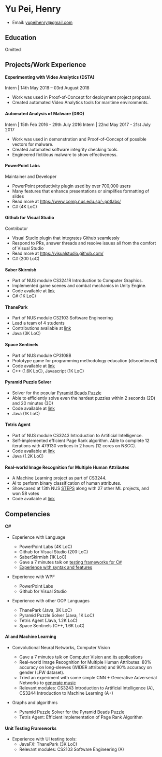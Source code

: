 # Yu Pei, Henry

- Email: yupeihenry@gmail.com

## Education
Omitted

## Projects/Work Experience

#### Experimenting with Video Analytics (DSTA)
Intern | 14th May 2018 – 03rd August 2018
- Work was used in Proof-of-Concept for deployment project proposal.
- Created automated Video Analytics tools for maritime environments.

#### Automated Analysis of Malware (DSO)
Intern | 15th Feb 2016 - 29th July 2016
Intern | 22nd May 2017 - 21st July 2017
- Work was used in demonstration and Proof-of-Concept of possible vectors for malware.
- Created automated software integrity checking tools.
- Engineered fictitious malware to show effectiveness.

#### PowerPoint Labs
Maintainer and Developer
- PowerPoint productivity plugin used by over 700,000 users
- Many features that enhance presentations or simplifies formatting of slides
- Read more at https://www.comp.nus.edu.sg/~pptlabs/
- C# (4K LoC)

#### Github for Visual Studio
Contributor
- Visual Studio plugin that integrates Github seamlessly
- Respond to PRs, answer threads and resolve issues all from the comfort of Visual Studio
- Read more at https://visualstudio.github.com/
- C# (200 LoC)

#### Saber Skirmish
- Part of NUS module CS3241R Introduction to Computer Graphics.
- Implemented game scenes and combat mechanics in Unity Engine.
- Code available at [link](https://github.com/yuhongherald/SaberSkirmish)
- C# (1K LoC)

#### ThanePark
- Part of NUS module CS2103 Software Engineering
- Lead a team of 4 students
- Contributions available at [link](https://cs2103-ay1819s1-w14-2.github.io/main/team/yupeihenry.html)
- Java (3K LoC)

#### Space Sentinels
- Part of NUS module CP3108B
- Prototype game for programming methodology education (discontinued)
- Code available at [link](https://github.com/YuPeiHenry/SpaceSentinels)
- C++ (1.6K LoC), Javascript (1K LoC)

#### Pyramid Puzzle Solver
- Solver for the popular [Pyramid Beads Puzzle](https://www.google.com/search?q=pyramid+beads+puzzle)
- Able to efficiently solve even the hardest puzzles within 2 seconds (2D) and 20 minutes (3D)
- Code available at [link](https://github.com/YuPeiHenry/Pyramid-Puzzle-Solver)
- Java (1K LoC)

#### Tetris Agent
- Part of NUS module CS3243 Introduction to Artificial Intelligence.
- Self-implemented efficient Page Rank algorithm. Able to complete 12 iterations with 479130 vertices in 2 hours (12 cores on NSCC).
- Code available at [link](https://github.com/YuPeiHenry/tetris-localsearch)
- Java (1.2K LoC)

#### Real-world Image Recognition for Multiple Human Attributes
- A Machine Learning project as part of CS3244.
- AI to perform binary classification of human attributes.
- Showcased at 13th NUS [STEPS](http://isteps.comp.nus.edu.sg/event/13th-steps/module/CS3244/project/2) along with 27 other ML projects, and won 58 votes
- Code available at [link](https://github.com/YuPeiHenry/MultiAttrCNN)

## Competencies

#### C#

- Experience with Language
	- PowerPoint Labs (4K LoC)
	- Github for Visual Studio (200 LoC)
	- SaberSkirmish (1K LoC)
	- Gave a 7 minutes talk on [testing frameworks for C#](https://github.com/nus-cs3281/2019/issues/22)
	- [Experience with syntax and features](https://se-education.org/learningresources/contents/csharp/IntroductionToCSharp.html)

- Experience with WPF
	- PowerPoint Labs
	- Github for Visual Studio
	
- Experience with other OOP Languages
	- ThanePark (Java, 3K LoC)
	- Pyramid Puzzle Solver (Java, 1K LoC)
	- Tetris Agent (Java, 1.2K LoC)
	- Space Sentinels (C++, 1.6K LoC)

#### AI and Machine Learning

- Convolutional Neural Networks, Computer Vision
	- Gave a 7 minutes talk on [Computer Vision and its applications](https://github.com/nus-cs3281/2019/issues/62)
	- Real-world Image Recognition for Multiple Human Attributes: 80% accuracy on long-sleeves (WIDER attribute) and 90% accuracy on gender (LFW dataset).
	- Tried an experiment with some simple CNN + Generative Adverserial Networks to [generate music](https://github.com/YuPeiHenry/musicStart)
	- Relevant modules: CS3243 Introduction to Artificial Intelligence (A), CS3244 Introduction to Machine Learning (A+)

- Graphs and algorithms
	- Pyramid Puzzle Solver for the Pyramid Beads Puzzle
	- Tetris Agent: Efficient implementation of Page Rank Algorithm


#### Unit Testing Frameworks

- Experience with UI testing tools:
	- JavaFX: ThanePark (3K LoC)
	- Relevant modules: CS2103 Software Engineering (A)
